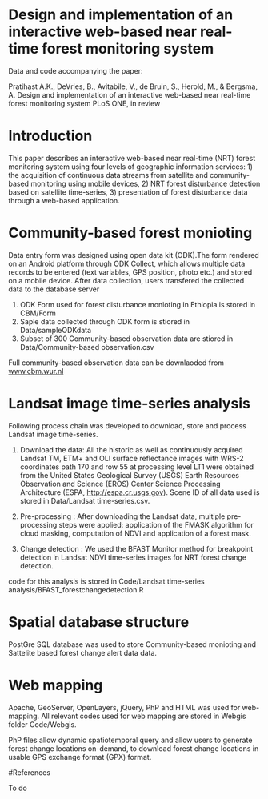 # Design and implementation of an interactive web-based near real-time forest monitoring system
Data and code accompanying the paper:

Pratihast A.K., DeVries, B., Avitabile, V., de Bruin, S., Herold, M., &amp; Bergsma, A. Design and implementation of an interactive web-based near real-time forest monitoring system PLoS ONE, in review 

# Introduction
This paper describes an interactive web-based near real-time (NRT) forest monitoring system using four levels of geographic information services: 1) the acquisition of continuous data streams from satellite and community-based monitoring using mobile devices, 2) NRT forest disturbance detection based on satellite time-series, 3) presentation of forest disturbance data through a web-based
application.

# Community-based forest monioting 
Data entry form was designed using open data kit (ODK).The form rendered on an Android platform through ODK Collect, which allows multiple data records to be entered (text variables, GPS position, photo etc.) and stored on a mobile device. After data collection, users transfered the collected data to the database server

1) ODK Form used for forest disturbance monioting in Ethiopia is stored in CBM/Form 
2) Saple data collected through ODK form is stiored in Data/sampleODKdata 
3) Subset of 300 Community-based observation data are stiored in Data/Community-based observation.csv 

Full community-based observation data can be downlaoded from www.cbm.wur.nl  


# Landsat image time-series analysis

Following process chain was developed to download, store and process Landsat image time-series. 

1) Download the data: All the historic as well as continuously acquired Landsat TM, ETM+ and OLI surface reflectance images with WRS-2 coordinates path 170 and row 55 at processing level LT1 were obtained from the United States Geological Survey (USGS) Earth Resources Observation and Science (EROS) Center Science Processing Architecture (ESPA, http://espa.cr.usgs.gov).
Scene ID of all data used is stored in Data/Landsat time-series.csv. 

2) Pre-processing : After downloading the Landsat data, multiple pre-processing steps were applied: application of the FMASK algorithm for cloud masking, computation of NDVI and application of a forest mask. 

3) Change detection : We used the BFAST Monitor method for breakpoint detection in Landsat NDVI time-series images for NRT forest change detection. 

code for this analysis is stored in Code/Landsat time-series analysis/BFAST_forestchangedetection.R   


# Spatial database structure
PostGre SQL database was used to store Community-based monioting and Sattelite based forest change alert data data. 


# Web mapping 

Apache, GeoServer, OpenLayers, jQuery, PhP and HTML was used for web-mapping. 
All relevant codes used for web mapping are stored in Webgis folder Code/Webgis. 

PhP files allow  dynamic spatiotemporal query and allow users to generate forest change locations on-demand, to download forest change locations in usable GPS exchange format (GPX) format. 

#References

To do 


